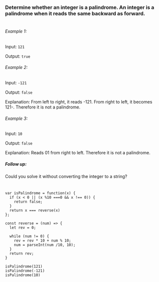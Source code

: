 ### Determine whether an integer is a palindrome. An integer is a palindrome when it reads the same backward as forward.
#


###### Example 1:

Input: `121`

Output: `true`

###### Example 2:

Input: `-121`

Output: `false`

Explanation: From left to right, it reads -121. From right to left, it becomes 121-. Therefore it is not a palindrome.

###### Example 3:

Input: `10`

Output: `false`

Explanation: Reads 01 from right to left. Therefore it is not a palindrome.

##### Follow up:

Could you solve it without converting the integer to a string?

#

```
var isPalindrome = function(x) {
  if (x < 0 || (x %10 ===0 && x !== 0)) {
    return false;
  }
  return x === reverse(x)
};

const reverse = (num) => {
  let rev = 0;
  
  while (num != 0) {
    rev = rev * 10 + num % 10;
    num = parseInt(num /10, 10);
  }
  return rev;
}

isPalindrome(121)
isPalindrome(-121)
isPalindrome(10)

```
